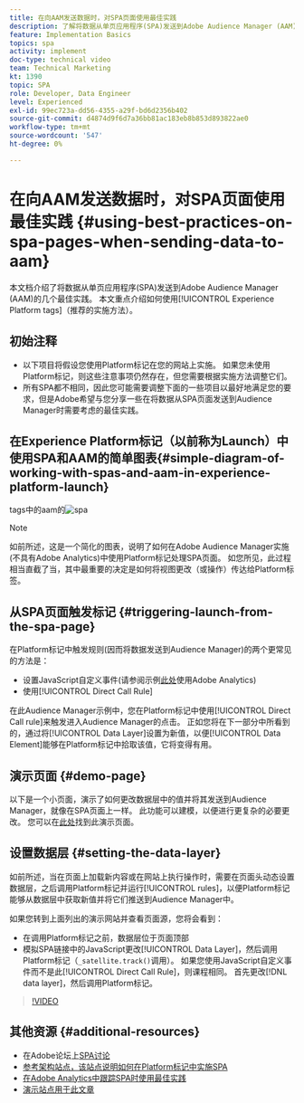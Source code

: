 ```yaml
---
title: 在向AAM发送数据时，对SPA页面使用最佳实践
description: 了解将数据从单页应用程序(SPA)发送到Adobe Audience Manager (AAM)的最佳实践。 本文重点介绍如何使用Experience Platform标签这一推荐的实施方法。
feature: Implementation Basics
topics: spa
activity: implement
doc-type: technical video
team: Technical Marketing
kt: 1390
topic: SPA
role: Developer, Data Engineer
level: Experienced
exl-id: 99ec723a-dd56-4355-a29f-bd6d2356b402
source-git-commit: d4874d9f6d7a36bb81ac183eb8b853d893822ae0
workflow-type: tm+mt
source-wordcount: '547'
ht-degree: 0%

---
```


# 在向AAM发送数据时，对SPA页面使用最佳实践 {#using-best-practices-on-spa-pages-when-sending-data-to-aam}

本文档介绍了将数据从单页应用程序(SPA)发送到Adobe Audience Manager (AAM)的几个最佳实践。 本文重点介绍如何使用[!UICONTROL Experience Platform tags]（推荐的实施方法）。

## 初始注释

* 以下项目将假设您使用Platform标记在您的网站上实施。 如果您未使用Platform标记，则这些注意事项仍然存在，但您需要根据实施方法调整它们。
* 所有SPA都不相同，因此您可能需要调整下面的一些项目以最好地满足您的要求，但是Adobe希望与您分享一些在将数据从SPA页面发送到Audience Manager时需要考虑的最佳实践。

## 在Experience Platform标记（以前称为Launch）中使用SPA和AAM的简单图表{#simple-diagram-of-working-with-spas-and-aam-in-experience-platform-launch}

tags中的aam的![spa](assets/spa_for_aam_in_launch.png)

>[!NOTE]
>如前所述，这是一个简化的图表，说明了如何在Adobe Audience Manager实施(不具有Adobe Analytics)中使用Platform标记处理SPA页面。 如您所见，此过程相当直截了当，其中最重要的决定是如何将视图更改（或操作）传达给Platform标签。

## 从SPA页面触发标记 {#triggering-launch-from-the-spa-page}

在Platform标记中触发规则(因而将数据发送到Audience Manager)的两个更常见的方法是：

* 设置JavaScript自定义事件(请参阅示例[此处](https://helpx.adobe.com/analytics/kt/using/spa-analytics-best-practices-feature-video-use.html)使用Adobe Analytics)
* 使用[!UICONTROL Direct Call Rule]

在此Audience Manager示例中，您在Platform标记中使用[!UICONTROL Direct Call rule]来触发进入Audience Manager的点击。 正如您将在下一部分中所看到的，通过将[!UICONTROL Data Layer]设置为新值，以便[!UICONTROL Data Element]能够在Platform标记中拾取该值，它将变得有用。

## 演示页面 {#demo-page}

以下是一个小页面，演示了如何更改数据层中的值并将其发送到Audience Manager，就像在SPA页面上一样。 此功能可以建模，以便进行更复杂的必要更改。 您可以在[此处](https://aam.enablementadobe.com/SPA-Launch.html)找到此演示页面。

## 设置数据层 {#setting-the-data-layer}

如前所述，当在页面上加载新内容或在网站上执行操作时，需要在页面头动态设置数据层，之后调用Platform标记并运行[!UICONTROL rules]，以便Platform标记能够从数据层中获取新值并将它们推送到Audience Manager中。

如果您转到上面列出的演示网站并查看页面源，您将会看到：

* 在调用Platform标记之前，数据层位于页面顶部
* 模拟SPA链接中的JavaScript更改[!UICONTROL Data Layer]，然后调用Platform标记（`_satellite.track()`调用）。 如果您使用JavaScript自定义事件而不是此[!UICONTROL Direct Call Rule]，则课程相同。 首先更改[!DNL data layer]，然后调用Platform标记。

>[!VIDEO](https://video.tv.adobe.com/v/38106/?quality=12&captions=chi_hans)

## 其他资源 {#additional-resources}

* 在Adobe论坛上[SPA讨论](https://forums.adobe.com/thread/2451022)
* [参考架构站点，该站点说明如何在Platform标记中实施SPA](https://helpx.adobe.com/experience-manager/kt/integration/using/launch-reference-architecture-SPA-tutorial-implement.html)
* [在Adobe Analytics中跟踪SPA时使用最佳实践](https://helpx.adobe.com/analytics/kt/using/spa-analytics-best-practices-feature-video-use.html)
* [演示站点用于此文章](https://aam.enablementadobe.com/SPA-Launch.html)
